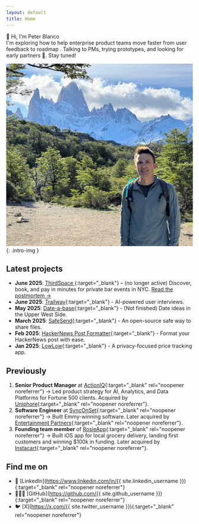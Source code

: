 ```yaml
---
layout: default
title: Home
---
```

<div class="intro">
  <div class="intro-greeting">
    <span class="wave">👋</span> Hi, I'm <span class="intro-name">Peter Blanco</span>
  </div>
  <div class="intro-desc">
    I'm exploring how to
    <span class="intro-highlight">
      help enterprise product teams move faster from user feedback to roadmap
    </span>.
    Talking to PMs, trying prototypes, and looking for early partners 🚀. <span class="intro-muted">Stay tuned!</span>
  </div>
</div>

![Peter Blanco - Product Manager and Tech Professional](/assets/home.jpg){: .intro-img }

## Latest projects
- **June 2025**: [ThirdSpace ](https://www.getthirdspaces.com){:target="_blank"} – (no longer active) Discover, book, and pay in minutes for private bar events in NYC. [Read the postmortem &rarr;](/startup/thirdspaces-we-found-a-problem-but-no-business/)
- **June 2025**: [Trailway](https://www.trailway.ai){:target="_blank"} - AI-powered user interviews.
- **May 2025**: [Date-a-base](http://dateabase.vercel.app){:target="_blank"} - (Not finished) Date ideas in the Upper West Side.
- **March 2025**: [SafeSend](https://github.com/PBlanco/SafeSend){:target="_blank"} - An open-source safe way to share files.
- **Feb 2025**: [HackerNews Post Formatter](https://hnpostformatter.blancotech.com/){:target="_blank"} - Format your HackerNews post with ease.
- **Jan 2025**: [LowLow](https://lowlow.bot){:target="_blank"} - A privacy-focused price tracking app.


## Previously
1. **Senior Product Manager** at [ActionIQ](https://actioniq.com){:target="_blank" rel="noopener noreferrer"} → Led product strategy for AI, Analytics, and Data Platforms for Fortune 500 clients. Acquired by [Uniphore](https://uniphore.com){:target="_blank" rel="noopener noreferrer"}.
2. **Software Engineer** at [SyncOnSet](https://www.synconset.com){:target="_blank" rel="noopener noreferrer"} → Built Emmy-winning software. Later acquired by [Entertainment Partners](https://www.ep.com){:target="_blank" rel="noopener noreferrer"}.
3. **Founding team member** of [RosieApp](https://www.rosieapp.com){:target="_blank" rel="noopener noreferrer"} → Built iOS app for local grocery delivery, landing first customers and winning $100k in funding. Later acquired by [Instacart](https://www.instacart.com){:target="_blank" rel="noopener noreferrer"}.

## Find me on

- 💼 [LinkedIn](https://www.linkedin.com/in/{{ site.linkedin_username }}){:target="_blank" rel="noopener noreferrer"}
- 👨🏻‍💻 [GitHub](https://github.com/{{ site.github_username }}){:target="_blank" rel="noopener noreferrer"}
- 🐦 [X](https://x.com/{{ site.twitter_username }}){:target="_blank" rel="noopener noreferrer"}
